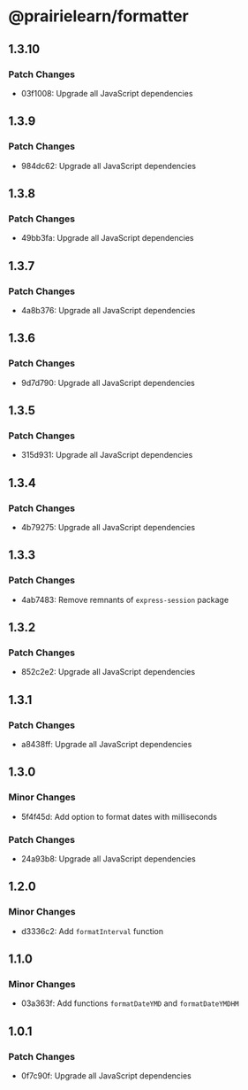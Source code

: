 # @prairielearn/formatter

## 1.3.10

### Patch Changes

- 03f1008: Upgrade all JavaScript dependencies

## 1.3.9

### Patch Changes

- 984dc62: Upgrade all JavaScript dependencies

## 1.3.8

### Patch Changes

- 49bb3fa: Upgrade all JavaScript dependencies

## 1.3.7

### Patch Changes

- 4a8b376: Upgrade all JavaScript dependencies

## 1.3.6

### Patch Changes

- 9d7d790: Upgrade all JavaScript dependencies

## 1.3.5

### Patch Changes

- 315d931: Upgrade all JavaScript dependencies

## 1.3.4

### Patch Changes

- 4b79275: Upgrade all JavaScript dependencies

## 1.3.3

### Patch Changes

- 4ab7483: Remove remnants of `express-session` package

## 1.3.2

### Patch Changes

- 852c2e2: Upgrade all JavaScript dependencies

## 1.3.1

### Patch Changes

- a8438ff: Upgrade all JavaScript dependencies

## 1.3.0

### Minor Changes

- 5f4f45d: Add option to format dates with milliseconds

### Patch Changes

- 24a93b8: Upgrade all JavaScript dependencies

## 1.2.0

### Minor Changes

- d3336c2: Add `formatInterval` function

## 1.1.0

### Minor Changes

- 03a363f: Add functions `formatDateYMD` and `formatDateYMDHM`

## 1.0.1

### Patch Changes

- 0f7c90f: Upgrade all JavaScript dependencies
